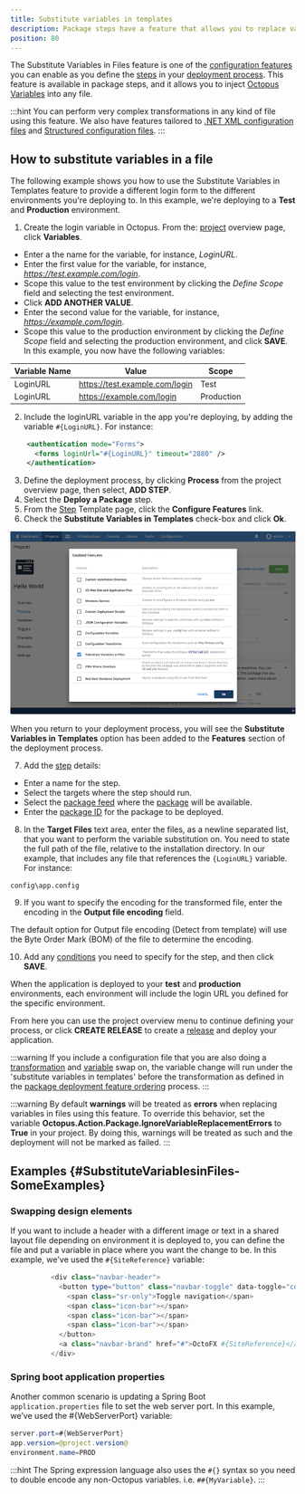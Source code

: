 ```yaml
---
title: Substitute variables in templates
description: Package steps have a feature that allows you to replace variables in any file.
position: 80
---
```

The Substitute Variables in Files feature is one of the [configuration features](/docs/projects/steps/configuration-features/index.md) you can enable as you define the [steps](/docs/projects/steps/index.md) in your [deployment process](/docs/projects/deployment-process/index.md). This feature is available in package steps, and it allows you to inject [Octopus Variables](/docs/projects/variables/index.md) into any file.

:::hint
You can perform very complex transformations in any kind of file using this feature. We also have features tailored to [.NET XML configuration files](/docs/projects/steps/configuration-features/xml-configuration-variables-feature.md) and [Structured configuration files](/docs/projects/steps/configuration-features/structured-configuration-variables-feature.md).
:::

## How to substitute variables in a file

The following example shows you how to use the Substitute Variables in Templates feature to provide a different login form to the different environments you're deploying to. In this example, we're deploying to a **Test** and **Production** environment.

1. Create the login variable in Octopus. From the: [project](/docs/projects/index.md) overview page, click **Variables**.
  - Enter a the name for the variable, for instance, *LoginURL*.
  - Enter the first value for the variable, for instance, *https://test.example.com/login*.
  - Scope this value to the test environment by clicking the *Define Scope* field and selecting the test environment.
  - Click **ADD ANOTHER VALUE**.
  - Enter the second value for the variable, for instance, *https://example.com/login*.
  - Scope this value to the production environment by clicking the *Define Scope* field and selecting the production environment, and click **SAVE**. In this example, you now have the following variables:

| Variable Name    | Value     | Scope    |
| ----------------------- | --------------- | -------- |
| LoginURL | https://test.example.com/login | Test |
| LoginURL | https://example.com/login | Production |

2. Include the loginURL variable in the app you're deploying, by adding the variable `#{LoginURL}`. For instance:

```xml
    <authentication mode="Forms">
      <forms loginUrl="#{LoginURL}" timeout="2880" />
    </authentication>
```

3. Define the deployment process, by clicking **Process** from the project overview page, then select, **ADD STEP**.
4. Select the **Deploy a Package** step.
5. From the [Step](/docs/projects/steps/index.md) Template page, click the **Configure Features** link.
6. Check the **Substitute Variables in Templates** check-box and click **Ok**.

![Substitute Variables in Templates feature](images/substitute-variables.png "width=500")

When you return to your deployment process, you will see the **Substitute Variables in Templates** option has been added to the **Features** section of the deployment process.

7. Add the [step](/docs/projects/steps/index.md) details:
  - Enter a name for the step.
  - Select the targets where the step should run.
  - Select the [package feed](/docs/packaging-applications/package-repositories/index.md) where the [package](/docs/packaging-applications/index.md) will be available.
  - Enter the [package ID](/docs/packaging-applications/index.md#package-id) for the package to be deployed.
8. In the **Target Files** text area, enter the files, as a newline separated list, that you want to perform the variable substitution on. You need to state the full path of the file, relative to the installation directory. In our example, that includes any file that references the `{LoginURL}` variable. For instance:

```
config\app.config
```

9. If you want to specify the encoding for the transformed file, enter the encoding in the **Output file encoding** field.

The default option for Output file encoding (Detect from template) will use the Byte Order Mark (BOM) of the file to determine the encoding.

10. Add any [conditions](/docs/projects/steps/conditions/index.md) you need to specify for the step, and then click **SAVE**.

When the application is deployed to your **test** and **production** environments, each environment will include the login URL you defined for the specific environment.

From here you can use the project overview menu to continue defining your process, or click **CREATE RELEASE** to create a [release](/docs/releases/index.md) and deploy your application.

:::warning
If you include a configuration file that you are also doing a [transformation](/docs/projects/steps/configuration-features/configuration-transforms/index.md) and [variable](/docs/projects/steps/configuration-features/xml-configuration-variables-feature.md) swap on, the variable change will run under the 'substitute variables in templates' before the transformation as defined in the [package deployment feature ordering](/docs/deployments/packages/package-deployment-feature-ordering.md) process.
:::

:::warning
By default **warnings** will be treated as **errors** when replacing variables in files using this feature. To override this behavior, set the variable **Octopus.Action.Package.IgnoreVariableReplacementErrors** to **True** in your project. By doing this, warnings will be treated as such and the deployment will not be marked as failed.
:::

## Examples {#SubstituteVariablesinFiles-SomeExamples}

### Swapping design elements

If you want to include a header with a different image or text in a shared layout file depending on environment it is deployed to, you can define the file and put a variable in place where you want the change to be. In this example, we've used the `#{SiteReference}` variable:

```powershell
          <div class="navbar-header">
            <button type="button" class="navbar-toggle" data-toggle="collapse" data-target=".navbar-collapse">
              <span class="sr-only">Toggle navigation</span>
              <span class="icon-bar"></span>
              <span class="icon-bar"></span>
              <span class="icon-bar"></span>
            </button>
            <a class="navbar-brand" href="#">OctoFX #{SiteReference}</a>
          </div>
```

### Spring boot application properties

Another common scenario is updating a Spring Boot `application.properties` file to set the web server port. In this example, we’ve used the #{WebServerPort} variable:

```java
server.port=#{WebServerPort}
app.version=@project.version@
environment.name=PROD
```

:::hint
The Spring expression language also uses the `#{}` syntax so you need to double encode any non-Octopus variables. i.e. `##{MyVariable}`.
:::
